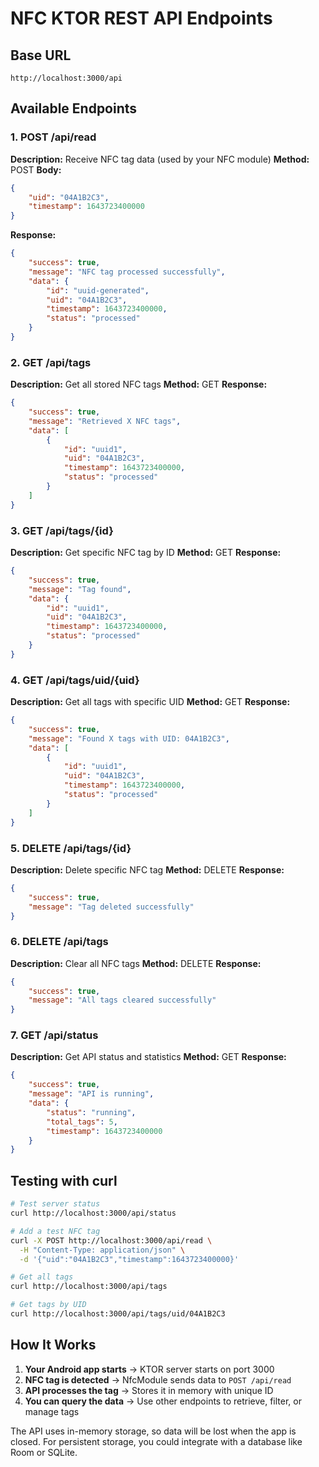 # NFC KTOR REST API Endpoints

## Base URL
`http://localhost:3000/api`

## Available Endpoints

### 1. POST /api/read
**Description:** Receive NFC tag data (used by your NFC module)
**Method:** POST
**Body:**
```json
{
    "uid": "04A1B2C3",
    "timestamp": 1643723400000
}
```
**Response:**
```json
{
    "success": true,
    "message": "NFC tag processed successfully",
    "data": {
        "id": "uuid-generated",
        "uid": "04A1B2C3",
        "timestamp": 1643723400000,
        "status": "processed"
    }
}
```

### 2. GET /api/tags
**Description:** Get all stored NFC tags
**Method:** GET
**Response:**
```json
{
    "success": true,
    "message": "Retrieved X NFC tags",
    "data": [
        {
            "id": "uuid1",
            "uid": "04A1B2C3",
            "timestamp": 1643723400000,
            "status": "processed"
        }
    ]
}
```

### 3. GET /api/tags/{id}
**Description:** Get specific NFC tag by ID
**Method:** GET
**Response:**
```json
{
    "success": true,
    "message": "Tag found",
    "data": {
        "id": "uuid1",
        "uid": "04A1B2C3",
        "timestamp": 1643723400000,
        "status": "processed"
    }
}
```

### 4. GET /api/tags/uid/{uid}
**Description:** Get all tags with specific UID
**Method:** GET
**Response:**
```json
{
    "success": true,
    "message": "Found X tags with UID: 04A1B2C3",
    "data": [
        {
            "id": "uuid1",
            "uid": "04A1B2C3",
            "timestamp": 1643723400000,
            "status": "processed"
        }
    ]
}
```

### 5. DELETE /api/tags/{id}
**Description:** Delete specific NFC tag
**Method:** DELETE
**Response:**
```json
{
    "success": true,
    "message": "Tag deleted successfully"
}
```

### 6. DELETE /api/tags
**Description:** Clear all NFC tags
**Method:** DELETE
**Response:**
```json
{
    "success": true,
    "message": "All tags cleared successfully"
}
```

### 7. GET /api/status
**Description:** Get API status and statistics
**Method:** GET
**Response:**
```json
{
    "success": true,
    "message": "API is running",
    "data": {
        "status": "running",
        "total_tags": 5,
        "timestamp": 1643723400000
    }
}
```

## Testing with curl

```bash
# Test server status
curl http://localhost:3000/api/status

# Add a test NFC tag
curl -X POST http://localhost:3000/api/read \
  -H "Content-Type: application/json" \
  -d '{"uid":"04A1B2C3","timestamp":1643723400000}'

# Get all tags
curl http://localhost:3000/api/tags

# Get tags by UID
curl http://localhost:3000/api/tags/uid/04A1B2C3
```

## How It Works

1. **Your Android app starts** → KTOR server starts on port 3000
2. **NFC tag is detected** → NfcModule sends data to `POST /api/read`
3. **API processes the tag** → Stores it in memory with unique ID
4. **You can query the data** → Use other endpoints to retrieve, filter, or manage tags

The API uses in-memory storage, so data will be lost when the app is closed. For persistent storage, you could integrate with a database like Room or SQLite.